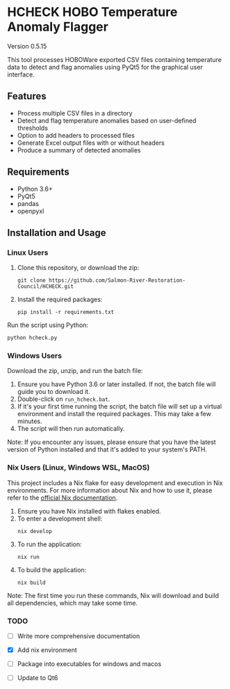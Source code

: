 # HCHECK HOBO Temperature Anomaly Flagger

Version 0.5.15

This tool processes HOBOWare exported CSV files containing temperature data to detect and flag anomalies using PyQt5 for the graphical user interface.

## Features

- Process multiple CSV files in a directory
- Detect and flag temperature anomalies based on user-defined thresholds
- Option to add headers to processed files
- Generate Excel output files with or without headers
- Produce a summary of detected anomalies

## Requirements

- Python 3.6+
- PyQt5
- pandas
- openpyxl

## Installation and Usage

### Linux Users

1. Clone this repository, or download the zip:
   ```
   git clone https://github.com/Salmon-River-Restoration-Council/HCHECK.git
   ```
2. Install the required packages:
   ```
   pip install -r requirements.txt
   ```

Run the script using Python:

```python
python hcheck.py
```

### Windows Users

Download the zip, unzip, and run the batch file:

1. Ensure you have Python 3.6 or later installed. If not, the batch file will guide you to download it.
2. Double-click on `run_hcheck.bat`.
3. If it's your first time running the script, the batch file will set up a virtual environment and install the required packages. This may take a few minutes.
4. The script will then run automatically.

Note: If you encounter any issues, please ensure that you have the latest version of Python installed and that it's added to your system's PATH.

### Nix Users (Linux, Windows WSL, MacOS)

This project includes a Nix flake for easy development and execution in Nix environments. For more information about Nix and how to use it, please refer to the [official Nix documentation](https://nixos.org/manual/nix/stable/).

1. Ensure you have Nix installed with flakes enabled.
2. To enter a development shell:
   ```
   nix develop
   ```
3. To run the application:
   ```
   nix run
   ```
4. To build the application:
   ```
   nix build
   ```

Note: The first time you run these commands, Nix will download and build all dependencies, which may take some time.

### TODO

- [ ] Write more comprehensive documentation
- [x] Add nix environment
- [ ] Package into executables for windows and macos
- [ ] Update to Qt6


